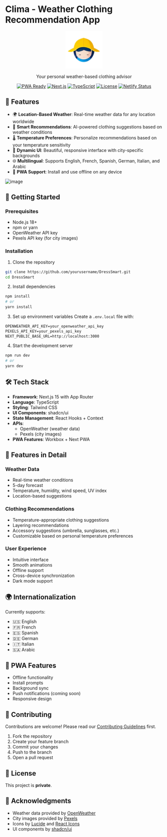 # Clima - Weather Clothing Recommendation App

<div align="center">
  <img src="public/logo.png" alt="Clima Logo" width="120"/>
  
  <p>Your personal weather-based clothing advisor</p>

[![PWA Ready](https://img.shields.io/badge/PWA-Ready-blue.svg)](https://whatowear.vercel.app)
[![Next.js](https://img.shields.io/badge/Next.js-15-black)](https://nextjs.org/)
[![TypeScript](https://img.shields.io/badge/TypeScript-5-blue)](https://www.typescriptlang.org/)
[![License](https://img.shields.io/badge/license-Private-red.svg)](LICENSE)
[![Netlify Status](https://api.netlify.com/api/v1/badges/254ea4df-b2e8-48d4-8330-66f4e70b9c47/deploy-status)](https://app.netlify.com/sites/clima-staging/deploys)

</div>

## 🌟 Features

- 🌍 **Location-Based Weather**: Real-time weather data for any location worldwide
- 👕 **Smart Recommendations**: AI-powered clothing suggestions based on weather conditions
- 🌡️ **Temperature Preferences**: Personalize recommendations based on your temperature sensitivity
- 🎨 **Dynamic UI**: Beautiful, responsive interface with city-specific backgrounds
- 🌐 **Multilingual**: Supports English, French, Spanish, German, Italian, and Arabic
- 📱 **PWA Support**: Install and use offline on any device

![image](https://github.com/user-attachments/assets/179d4efe-c400-47cf-a3cc-192633e6f742)



## 🚀 Getting Started

### Prerequisites

- Node.js 18+
- npm or yarn
- OpenWeather API key
- Pexels API key (for city images)

### Installation

1. Clone the repository

```bash
git clone https://github.com/yourusername/DressSmart.git
cd DressSmart
```

2. Install dependencies

```bash
npm install
# or
yarn install
```

3. Set up environment variables
   Create a `.env.local` file with:

```env
OPENWEATHER_API_KEY=your_openweather_api_key
PEXELS_API_KEY=your_pexels_api_key
NEXT_PUBLIC_BASE_URL=http://localhost:3000
```

4. Start the development server

```bash
npm run dev
# or
yarn dev
```

## 🛠️ Tech Stack

- **Framework**: Next.js 15 with App Router
- **Language**: TypeScript
- **Styling**: Tailwind CSS
- **UI Components**: shadcn/ui
- **State Management**: React Hooks + Context
- **APIs**:
  - OpenWeather (weather data)
  - Pexels (city images)
- **PWA Features**: Workbox + Next PWA

## 🌈 Features in Detail

### Weather Data

- Real-time weather conditions
- 5-day forecast
- Temperature, humidity, wind speed, UV index
- Location-based suggestions

### Clothing Recommendations

- Temperature-appropriate clothing suggestions
- Layering recommendations
- Accessory suggestions (umbrella, sunglasses, etc.)
- Customizable based on personal temperature preferences

### User Experience

- Intuitive interface
- Smooth animations
- Offline support
- Cross-device synchronization
- Dark mode support

## 🌍 Internationalization

Currently supports:

- 🇺🇸 English
- 🇫🇷 French
- 🇪🇸 Spanish
- 🇩🇪 German
- 🇮🇹 Italian
- 🇸🇦 Arabic

## 📱 PWA Features

- Offline functionality
- Install prompts
- Background sync
- Push notifications (coming soon)
- Responsive design

## 🤝 Contributing

Contributions are welcome! Please read our [Contributing Guidelines](CONTRIBUTING.md) first.

1. Fork the repository
2. Create your feature branch
3. Commit your changes
4. Push to the branch
5. Open a pull request

## 📄 License

This project is <b>private</b>.

## 🙏 Acknowledgments

- Weather data provided by [OpenWeather](https://openweathermap.org/)
- City images provided by [Pexels](https://www.pexels.com/)
- Icons by [Lucide](https://lucide.dev/) and [React Icons](https://react-icons.github.io/react-icons/)
- UI components by [shadcn/ui](https://ui.shadcn.com/)
